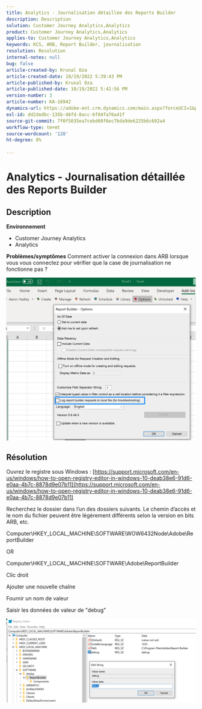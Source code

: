 ```yaml
---
title: Analytics - Journalisation détaillée des Reports Builder
description: Description
solution: Customer Journey Analytics,Analytics
product: Customer Journey Analytics,Analytics
applies-to: Customer Journey Analytics,Analytics
keywords: KCS, ARB, Report Builder, journalisation
resolution: Resolution
internal-notes: null
bug: false
article-created-by: Krunal Oza
article-created-date: 10/19/2022 5:39:43 PM
article-published-by: Krunal Oza
article-published-date: 10/19/2022 5:41:56 PM
version-number: 3
article-number: KA-16942
dynamics-url: https://adobe-ent.crm.dynamics.com/main.aspx?forceUCI=1&pagetype=entityrecord&etn=knowledgearticle&id=591c0901-d54f-ed11-bba2-00224808679b
exl-id: dd2dedbc-135b-46fd-8acc-6f84fa76a41f
source-git-commit: 7f0f5035ea7cebd60f6ec7bda9de6225b6c602a4
workflow-type: tm+mt
source-wordcount: '128'
ht-degree: 8%

---
```


# Analytics - Journalisation détaillée des Reports Builder

## Description

<b>Environnement</b>
- Customer Journey Analytics
- Analytics



<b>Problèmes/symptômes</b>
Comment activer la connexion dans ARB lorsque vous vous connectez pour vérifier que la case de journalisation ne fonctionne pas ?



![](assets/___5b1c0901-d54f-ed11-bba2-00224808679b___.png)


## Résolution




Ouvrez le registre sous Windows : [https://support.microsoft.com/en-us/windows/how-to-open-registry-editor-in-windows-10-deab38e6-91d6-e0aa-4b7c-8878d9e07b11](https://support.microsoft.com/en-us/windows/how-to-open-registry-editor-in-windows-10-deab38e6-91d6-e0aa-4b7c-8878d9e07b11)

Recherchez le dossier dans l’un des dossiers suivants. Le chemin d’accès et le nom du fichier peuvent être légèrement différents selon la version en bits ARB, etc.

Computer\HKEY_LOCAL_MACHINE\SOFTWARE\WOW6432Node\Adobe\ReportBuilder

OR

Computer\HKEY_LOCAL_MACHINE\SOFTWARE\Adobe\ReportBuilder

Clic droit

Ajouter une nouvelle chaîne

Fournir un nom de valeur

Saisir les données de valeur de &quot;debug&quot;

![](assets/066ee289-0b9e-eb11-b1ac-000d3a3684a8.png)
